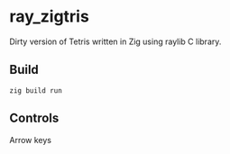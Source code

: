 # ray_zigtris

Dirty version of Tetris written in Zig using raylib C library.

## Build 
`zig build run`

## Controls
Arrow keys